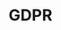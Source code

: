 ---
layout: "pages/gdpr.njk"

title: 'GDPR'
description: 'Informace o zpracování osobních údajů a ochraně soukromí v Hotelu Chateau Orlice. Dodržujeme pravidla GDPR.'
permalink: 'cs/gdpr/'


landing:
  breadcrumbsHome: Domů
  breadcrumbsCurrent: GDPR

  heading: GDPR

  mouseIconAlt: Ikona počítačové myši

  imageUrl: /assets/images/gdpr/gdpr.jpg
  imageAlt: Žena, která drží papírové dokumenty


contentOne:
    topper: GDPR
    heading: Zásady ochrany osobních údajů

    items:
        - text: S Vašimi údaji je nakládáno v souladu se zákonem 101/2000 Sb. o ochraně osobních údajů, a dále také dle rozšiřujícího a sjednocujícího nařízení GDPR v podobě směrnice (EU) 2016/679, která původní zákon 101/2000 Sb. a směrnici 95/46/ES nahrazuje.
    
        - heading: Správce osobních údajů
          text: Správcem osobních údajů je EYWAN s.r.o., se sídlem 	Orlice 1, 56151 Letohrad IČO 27544192 a jako správce zpracováváme tyto vaše osobní údaje - jméno, příjmení, email a telefonní číslo.
    
        - heading: Účel sběru osobních údajů
          text: Osobní údaje je nutné zpracovat za účelem vyřízení vašeho dotazu nebo poptávky. Tyto údaje jsou správcem zpracovány po dobu pravděpodobného trvání vašeho zájmu (maximálně 5 let) nebo po dobu trvání spolupráce.
    
        - heading: Vaše práva
          text: "Vezměte prosím na vědomí, že podle nařízení (EU) 2016/679 (zvané GDPR) a zákona o ochraně osobních údajů máte právo:"
          
          subitems:
            - text: vzít souhlas kdykoliv zpět
            - text: požadovat po nás informaci, jaké vaše osobní údaje zpracováváme
            - text: požadovat po nás vysvětlení ohledně zpracování osobních údajů
            - text: vyžádat si u nás přístup k těmto údajům a tyto nechat aktualizovat nebo opravit
            - text: v případě pochybností o dodržování povinností souvisejících se zpracováním  osobních údajů obrátit se na nás nebo na Úřad pro ochranu osobních údajů
---